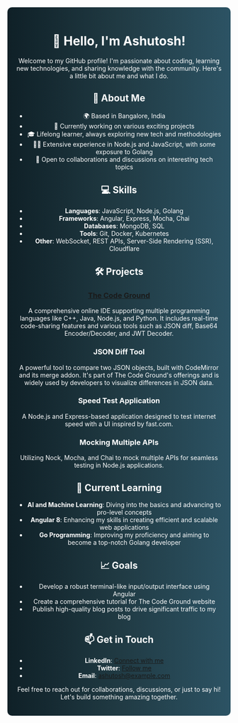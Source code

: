 <!-- Dark Gradient Background -->
<div align="center" style="background: linear-gradient(to right, #0f2027, #203a43, #2c5364); padding: 20px; border-radius: 10px; color: white;">

# 👋 Hello, I'm Ashutosh!

Welcome to my GitHub profile! I'm passionate about coding, learning new technologies, and sharing knowledge with the community. Here's a little bit about me and what I do.

## 🚀 About Me

- 🌍 Based in Bangalore, India
- 💼 Currently working on various exciting projects
- 🎓 Lifelong learner, always exploring new tech and methodologies
- 👨‍💻 Extensive experience in Node.js and JavaScript, with some exposure to Golang
- 💬 Open to collaborations and discussions on interesting tech topics

## 💻 Skills

- **Languages**: JavaScript, Node.js, Golang
- **Frameworks**: Angular, Express, Mocha, Chai
- **Databases**: MongoDB, SQL
- **Tools**: Git, Docker, Kubernetes
- **Other**: WebSocket, REST APIs, Server-Side Rendering (SSR), Cloudflare

## 🛠️ Projects

### [The Code Ground](https://thecodeground.io)
A comprehensive online IDE supporting multiple programming languages like C++, Java, Node.js, and Python. It includes real-time code-sharing features and various tools such as JSON diff, Base64 Encoder/Decoder, and JWT Decoder.

### JSON Diff Tool
A powerful tool to compare two JSON objects, built with CodeMirror and its merge addon. It's part of The Code Ground's offerings and is widely used by developers to visualize differences in JSON data.

### Speed Test Application
A Node.js and Express-based application designed to test internet speed with a UI inspired by fast.com.

### Mocking Multiple APIs
Utilizing Nock, Mocha, and Chai to mock multiple APIs for seamless testing in Node.js applications.

## 🌱 Current Learning

- **AI and Machine Learning**: Diving into the basics and advancing to pro-level concepts
- **Angular 8**: Enhancing my skills in creating efficient and scalable web applications
- **Go Programming**: Improving my proficiency and aiming to become a top-notch Golang developer

## 📈 Goals

- Develop a robust terminal-like input/output interface using Angular
- Create a comprehensive tutorial for The Code Ground website
- Publish high-quality blog posts to drive significant traffic to my blog

## 📫 Get in Touch

- **LinkedIn**: [Connect with me](https://www.linkedin.com/in/ashutosh/)
- **Twitter**: [Follow me](https://twitter.com/ashutosh)
- **Email**: ashutosh@example.com

Feel free to reach out for collaborations, discussions, or just to say hi! Let's build something amazing together.

</div>
